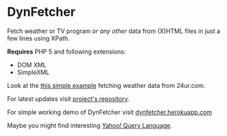 DynFetcher
============

Fetch weather or TV program _or any other_ data from (X)HTML files in just a few lines using XPath.

__Requires__ PHP 5 and following extensions:

- DOM XML
- SimpleXML


Look at the [this simple example](
https://github.com/matjaz/dynfetcher/blob/master/24ur.com_weather.php)  fetching weather data from 24ur.com.

For latest updates visit [project's repository](https://github.com/matjaz/dynfetcher/).

For simple working demo of DynFetcher visit [dynfetcher.herokuapp.com](http://dynfetcher.herokuapp.com)

Maybe you might find interesting [Yahoo! Query Language](http://developer.yahoo.com/yql/).